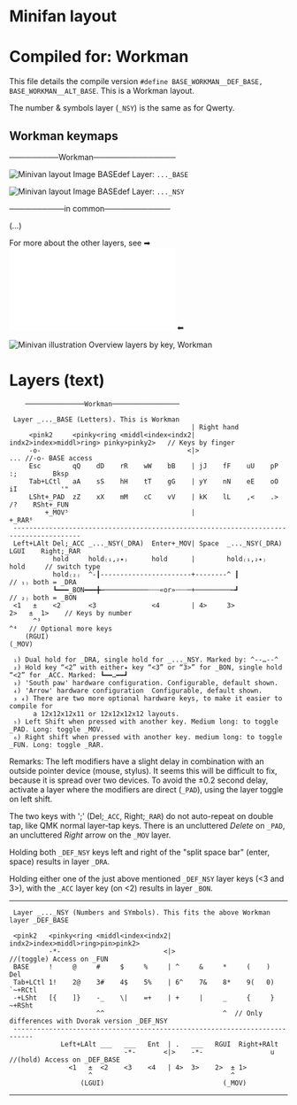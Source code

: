 # Minifan layout

Compiled for: Workman
=====================

This file details the compile version `#define BASE_WORKMAN__DEF_BASE, BASE_WORKMAN__ALT_BASE`.
This is a Workman layout. 

The number & symbols layer (`_NSY`) is the same as for Qwerty.

Workman keymaps
---------------

─────────Workman───────────────

![Minivan layout Image BASEdef](http://socialism.nl/misc/minivan/minivan_base_layer_workman_va.jpg)
Layer: `..._BASE`

![Minivan layout Image BASEdef](http://socialism.nl/misc/minivan/minivan_nsy_layer_qwerty_vc.jpg)
Layer: `..._NSY`

──────────in common────────────

(…)

For more about the other layers, see ➡ ![readme.md](./readme.md) ⬅

![Minivan illustration Overview layers by key, Workman](http://socialism.nl/misc/minivan/minivan-all-layers-clear-visualization-by-key_workman_2000_vi.jpg)

Layers (text)
=============

        ───────────────Workman─────────────────

     Layer _..._BASE (Letters). This is Workman 
                                                  | Right hand
         <pink2     <pinky<ring <middl<index<indx2| indx2>index>middl>ring> pinky>pinky2>   // Keys by finger
         -o-                                     <|>                                    ... //-o- BASE access
         Esc        qQ    dD    rR    wW    bB    | jJ    fF    uU    pP    :;         Bksp
         Tab+LCtl   aA    sS    hH    tT    gG    | yY    nN    eE    oO    iI           '"
         LSht+_PAD  zZ    xX    mM    cC    vV    | kK    lL    ,<    .>    /?    RSht+_FUN
             +_MOV⁵                               |                                   +_RAR⁶
     ---------------------------------------------------------------------------------------
     Left+LAlt Del;_ACC _..._NSY(_DRA)  Enter+_MOV| Space  _..._NSY(_DRA) LGUI    Right;_RAR 
               hold     hold₍₁,₂٭₎      hold      |        hold₍₁,₂٭₎             hold     // switch type
               hold₍₂₎  ^-┃-----------------------+--------^ ┃                          // ₁₎ both = _DRA
               ┗━━━_BON━━━╋┅───────────┄┄┄«or»┄┄┄─+─────────┅┛                          // ₂₎ both = _BON
     <1   ±    <2       <3              <4        | 4>     3>             2>   ±  1>    // Keys by number
          ^³                                                                   ^⁴   // Optional more keys
        (RGUI)                                                               (_MOV)

     ₁) Dual hold for _DRA, single hold for _..._NSY. Marked by: ^--…--^
     ₂) Hold key “<2” with either٭ key “<3” or “3>” for _BON, single hold “<2” for _ACC. Marked: ┗━━…━━┛
     ₃) 'South paw' hardware configuration. Configurable, default shown.
     ₄) 'Arrow' hardware configuration  Configurable, default shown.
     ₃ ₄) There are two more optional hardware keys, to make it easier to compile for
          a 12x12x12x11 or 12x12x12x12 layouts.
     ₅) Left Shift when pressed with another key. Medium long: to toggle _PAD. Long: toggle _MOV.
     ₆) Right shift when pressed with another key. medium long: to toggle _FUN. Long: toggle _RAR.

Remarks: The left modifiers have a slight delay in combination with an outside pointer device (mouse, stylus).
It seems this will be difficult to fix, because it is spread over two devices. To avoid the
±0.2 second delay, activate a layer where the modifiers are direct (`_PAD`), using the layer toggle on left shift. 

The two keys with ';' (Del;`_ACC`, Right;`_RAR`) do not auto-repeat on double tap, like QMK normal layer-tap keys.
There is an uncluttered _Delete_ on `_PAD`, an uncluttered _Right_ arrow on the `_MOV` layer.

Holding both `_DEF_NSY` keys left and right of the "split space bar" (enter, space) results in layer `_DRA`.

Holding either one of the just above mentioned `_DEF_NSY` layer keys (<3 and 3>), with the `_ACC` layer key
(on <2) results in layer `_BON`.


- - -


     Layer _..._NSY (Numbers and SYmbols). This fits the above Workman layer _DEF_BASE
    
     <pink2   <pinky<ring <middl<index<indx2| indx2>index>middl>ring>pin>pink2>
              -*-                          <|>                                  //(toggle) Access on _FUN
     BASE     !     @     #     $     %     | ^     &     *     (    )       Del
     Tab+LCtl 1!    2@    3#    4$    5%    | 6^    7&    8*    9(   0)  `~+RCtl
     -+LSht   [{    ]}    -_    \|    =+    | +     |     _     {     }   ~+RSht 
                          ^^                              ^  // Only differences with Dvorak version _DEF_NSY
     ---------------------------------------------------------------------------
                 Left+LAlt ___   ___   Ent  | .   ___   RGUI  Right+RAlt
                                 -*-       <|>    -*-                 u      //(hold) Access on _DEF_BASE
                   <1   ±  <2    <3    <4   | 4>  3>    2>  ± 1>  
                        ^                                   ^
                      (LGUI)                              (_MOV)



- - -

